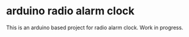 # arduino radio alarm clock

This is an arduino based project for radio alarm clock.
Work in progress.
